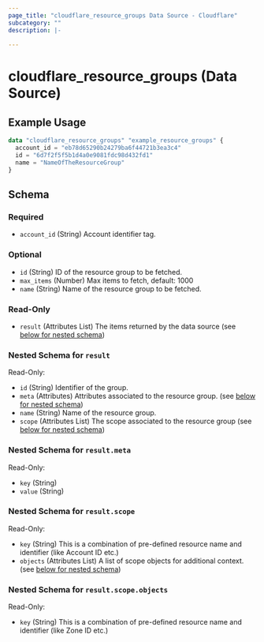 ```yaml
---
page_title: "cloudflare_resource_groups Data Source - Cloudflare"
subcategory: ""
description: |-
  
---
```


# cloudflare_resource_groups (Data Source)



## Example Usage

```terraform
data "cloudflare_resource_groups" "example_resource_groups" {
  account_id = "eb78d65290b24279ba6f44721b3ea3c4"
  id = "6d7f2f5f5b1d4a0e9081fdc98d432fd1"
  name = "NameOfTheResourceGroup"
}
```

<!-- schema generated by tfplugindocs -->
## Schema

### Required

- `account_id` (String) Account identifier tag.

### Optional

- `id` (String) ID of the resource group to be fetched.
- `max_items` (Number) Max items to fetch, default: 1000
- `name` (String) Name of the resource group to be fetched.

### Read-Only

- `result` (Attributes List) The items returned by the data source (see [below for nested schema](#nestedatt--result))

<a id="nestedatt--result"></a>
### Nested Schema for `result`

Read-Only:

- `id` (String) Identifier of the group.
- `meta` (Attributes) Attributes associated to the resource group. (see [below for nested schema](#nestedatt--result--meta))
- `name` (String) Name of the resource group.
- `scope` (Attributes List) The scope associated to the resource group (see [below for nested schema](#nestedatt--result--scope))

<a id="nestedatt--result--meta"></a>
### Nested Schema for `result.meta`

Read-Only:

- `key` (String)
- `value` (String)


<a id="nestedatt--result--scope"></a>
### Nested Schema for `result.scope`

Read-Only:

- `key` (String) This is a combination of pre-defined resource name and identifier (like Account ID etc.)
- `objects` (Attributes List) A list of scope objects for additional context. (see [below for nested schema](#nestedatt--result--scope--objects))

<a id="nestedatt--result--scope--objects"></a>
### Nested Schema for `result.scope.objects`

Read-Only:

- `key` (String) This is a combination of pre-defined resource name and identifier (like Zone ID etc.)


